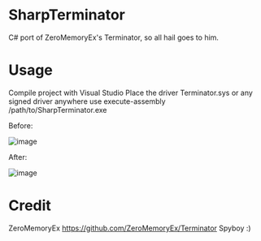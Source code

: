# SharpTerminator

C# port of ZeroMemoryEx's Terminator, so all hail goes to him.

# Usage

Compile project with Visual Studio
Place the driver Terminator.sys or any signed driver anywhere
use execute-assembly /path/to/SharpTerminator.exe

Before:

![image](https://github.com/mertdas/SharpTerminator/assets/48562581/8d9d66be-82a9-4d19-9910-c78a106a6571)

After:

![image](https://github.com/mertdas/SharpTerminator/assets/48562581/b078b41f-4514-4c7c-b1a7-1ec2919b05e2)

# Credit
ZeroMemoryEx https://github.com/ZeroMemoryEx/Terminator
Spyboy :)

